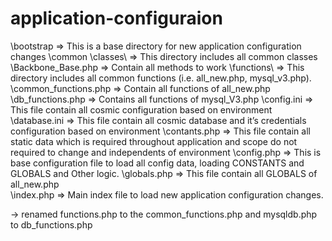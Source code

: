 application-configuraion
========================
\bootstrap              => This is a base directory  for new application configuration changes
    \common
        \classes\       => This directory includes all common classes
			\Backbone_Base.php => Contain all methods to work
        \functions\     => This directory includes all common functions (i.e. all_new.php, mysql_v3.php).
			\common_functions.php => Contain all functions of all_new.php
			\db_functions.php => Contains all functions of mysql_V3.php	
        \config.ini     => This file contain all cosmic  configuration based on environment
        \database.ini   => This file contain all cosmic  database and it’s credentials configuration based on environment
        \contants.php   => This file contain all static data which is required throughout application and scope do not required to change and  independents of environment
        \config.php     => This is base configuration file to load all config data, loading CONSTANTS and GLOBALS and Other logic. 
        \globals.php    => This file contain all GLOBALS of all_new.php 		
    \index.php			=> Main index file to load new application configuration changes.

-> renamed functions.php to the common_functions.php and mysqldb.php to db_functions.php
